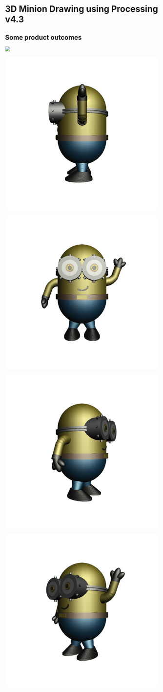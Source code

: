 # 3D Minion Drawing using Processing v4.3

## Some product outcomes

![](./img/gif.gif)

![](./img/image_file.jpg)

![](./img/image_file1.jpg)

![](./img/image_file2.jpg)

![](./img/image_file3.jpg)